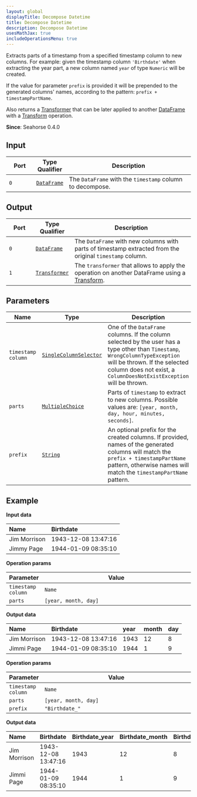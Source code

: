 ```yaml
---
layout: global
displayTitle: Decompose Datetime
title: Decompose Datetime
description: Decompose Datetime
usesMathJax: true
includeOperationsMenu: true
---
```


Extracts parts of a timestamp from a specified timestamp column to new columns.
For example: given the timestamp column ``'Birthdate'`` when extracting the year part, a new
column named ``year`` of type `Numeric` will be created.

If the value for parameter ``prefix`` is provided it will be prepended to the
generated columns' names, according to the pattern: ``prefix + timestampPartName``.

Also returns a [Transformer](../classes/transformer.html) that can be later applied
to another [DataFrame](../classes/dataframe.html) with a [Transform](transform.html) operation.

**Since**: Seahorse 0.4.0

## Input

<table>
<thead>
<tr>
<th style="width:15%">Port</th>
<th style="width:15%">Type Qualifier</th>
<th style="width:70%">Description</th>
</tr>
</thead>
<tbody>
<tr>
<td><code>0</code></td>
<td><code><a href="../classes/dataframe.html">DataFrame</a></code></td>
<td>The <code>DataFrame</code> with the <code>timestamp</code> column to decompose.</td>
</tr>
</tbody>
</table>

## Output

<table>
<thead>
<tr>
<th style="width:15%">Port</th>
<th style="width:15%">Type Qualifier</th>
<th style="width:70%">Description</th>
</tr>
</thead>
<tbody>
<tr>
<td><code>0</code></td>
<td><code><a href="../classes/dataframe.html">DataFrame</a></code></td>
<td>The <code>DataFrame</code> with new columns with parts of timestamp extracted from the original
<code>timestamp</code> column.</td>
</tr>
<tr>
<td><code>1</code></td><td>
<code><a href="../classes/transformer.html">Transformer</a></code></td>
<td>The <code>transformer</code> that allows to apply the operation on another DataFrame using a
<a href="transform.html">Transform</a>.</td>
</tr>
</tbody>
</table>

## Parameters

<table class="table">
<thead>
<tr>
<th style="width:15%">Name</th>
<th style="width:15%">Type</th>
<th style="width:70%">Description</th>
</tr>
</thead>
<tbody>
<tr>
<td><code>timestamp column</code></td>
<td><code><a href="../parameter_types.html#single-column-selector">SingleColumnSelector</a></code></td>
<td>One of the <code>DataFrame</code> columns.
   If the column selected by the user has a type other than <code>Timestamp</code>,
   <code>WrongColumnTypeException</code> will be thrown.
   If the selected column does not exist, a <code>ColumnDoesNotExistException</code> will be thrown.</td>
</tr>
<tr>
<td><code>parts</code></td>
<td><code><a href="../parameter_types.html#multiple-choice">MultipleChoice</a></code></td>
<td>Parts of <code>timestamp</code> to extract to new columns.
   Possible values are: <code>[year, month, day, hour, minutes, seconds]</code>.</td>
</tr>
<tr>
<td><code>prefix</code></td>
<td><code><a href="../parameter_types.html#string">String</a></code></td>
<td>An optional prefix for the created columns.
   If provided, names of the generated columns will match the <code>prefix + timestampPartName</code> pattern,
   otherwise names will match the <code>timestampPartName</code> pattern.</td>
</tr>
</tbody>
</table>

## Example

**Input data**

| Name         | Birthdate           |
|:-------------|:--------------------|
| Jim Morrison | 1943-12-08 13:47:16 |
| Jimmy Page   | 1944-01-09 08:35:10 |

**Operation params**

<table>
<thead>
<tr>
<th style="width:15%">Parameter</th>
<th style="width:85%">Value</th>
</tr>
</thead>
<tbody>
<tr>
<td><code>timestamp column</code></td>
<td><code>Name</code></td>
</tr>
<tr>
<td><code>parts</code></td>
<td><code>[year, month, day]</code></td>
</tr>
</tbody>
</table>

**Output data**

| Name         | Birthdate           | year | month | day |
|:-------------|:--------------------|:-----|:------|:----|
| Jim Morrison | 1943-12-08 13:47:16 | 1943 | 12    | 8   |
| Jimmi Page   | 1944-01-09 08:35:10 | 1944 | 1     | 9   |

**Operation params**

<table>
<thead>
<tr>
<th style="width:15%">Parameter</th>
<th style="width:85%">Value</th>
</tr>
</thead>
<tbody>
<tr>
<td><code>timestamp column</code></td>
<td><code>Name</code></td>
</tr>
<tr>
<td><code>parts</code></td>
<td><code>[year, month, day]</code></td>
</tr>
<tr>
<td><code>prefix</code></td>
<td><code>"Birthdate_"</code></td>
</tr>
</tbody>
</table>

**Output data**

| Name         | Birthdate           | Birthdate_year | Birthdate_month | Birthdate_day |
|:-------------|:--------------------|:---------------|:----------------|:--------------|
| Jim Morrison | 1943-12-08 13:47:16 | 1943           | 12              | 8             |
| Jimmi Page   | 1944-01-09 08:35:10 | 1944           | 1               | 9             |

